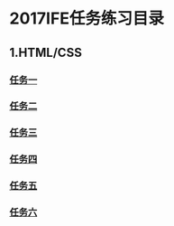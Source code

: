 # **2017IFE任务练习目录**
## **1.HTML/CSS**
### [任务一](https://hxvin.github.io/IFE-/2017IFE1.1.html)
### [任务二](https://hxvin.github.io/IFE-/IFE1.2/IFE1.2.htm)
### [任务三](https://hxvin.github.io/IFE-/IFE1.32/IFE1.32.html)
### [任务四](https://hxvin.github.io/IFE-/IFE1.4/IFE1.4.html)
### [任务五](https://hxvin.github.io/IFE-/IFE1.5/IFE1.5.htm)
### [任务六](https://hxvin.github.io/IFE-/IFE1.6/IFE1.6.html)
